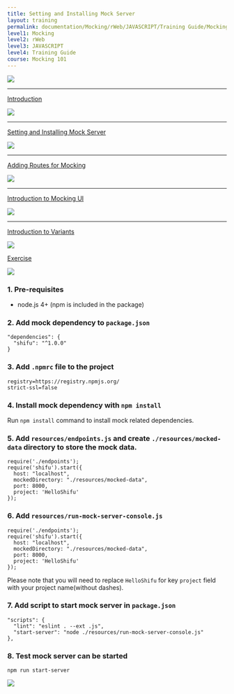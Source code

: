 ```yaml
---
title: Setting and Installing Mock Server
layout: training
permalink: documentation/Mocking/rWeb/JAVASCRIPT/Training Guide/Mocking 101/Setting and Installing Mock Server
level1: Mocking
level2: rWeb
level3: JAVASCRIPT
level4: Training Guide
course: Mocking 101
---
```

<div class="sidebar">
<div class="training-doc-link">
<div class ="training-doc-link-left">
<img class="training-doc-link-left__img" src="{{site.baseurl}}/images/training/checked.png" srcset="{{site.baseurl}}/images/training/checked%402x.png 2x, {{site.baseurl}}/images/training/checked%403x.png 3x" /><hr class="training-doc-link-left__hr training-doc-link-left__hr-completed" /></div>
<p class="training-doc-link__text">
<a class="training-doc-link__text-completed" href="./Introduction">Introduction</a></p>
</div>
<div class="training-doc-link">
<div class ="training-doc-link-left">
<img class="training-doc-link-left__img" src="{{site.baseurl}}/images/training/actived.png" srcset="{{site.baseurl}}/images/training/actived%402x.png 2x, {{site.baseurl}}/images/training/actived%403x.png 3x" /><hr class="training-doc-link-left__hr training-doc-link-left__hr-pending" /></div>
<p class="training-doc-link__text">
<a class="training-doc-link__text-current" href="./Setting and Installing Mock Server">Setting and Installing Mock Server</a></p>
</div>
<div class="training-doc-link">
<div class ="training-doc-link-left">
<img class="training-doc-link-left__img" src="{{site.baseurl}}/images/training/unread.png" srcset="{{site.baseurl}}/images/training/unread%402x.png 2x, {{site.baseurl}}/images/training/unread%403x.png 3x" /><hr class="training-doc-link-left__hr training-doc-link-left__hr-pending" /></div>
<p class="training-doc-link__text">
<a class="training-doc-link__text-pending" href="./Adding Routes for Mocking">Adding Routes for Mocking</a></p>
</div>
<div class="training-doc-link">
<div class ="training-doc-link-left">
<img class="training-doc-link-left__img" src="{{site.baseurl}}/images/training/unread.png" srcset="{{site.baseurl}}/images/training/unread%402x.png 2x, {{site.baseurl}}/images/training/unread%403x.png 3x" /><hr class="training-doc-link-left__hr training-doc-link-left__hr-pending" /></div>
<p class="training-doc-link__text">
<a class="training-doc-link__text-pending" href="./Introduction to Mocking UI">Introduction to Mocking UI</a></p>
</div>
<div class="training-doc-link">
<div class ="training-doc-link-left">
<img class="training-doc-link-left__img" src="{{site.baseurl}}/images/training/unread.png" srcset="{{site.baseurl}}/images/training/unread%402x.png 2x, {{site.baseurl}}/images/training/unread%403x.png 3x" /><hr class="training-doc-link-left__hr training-doc-link-left__hr-pending" /></div>
<p class="training-doc-link__text">
<a class="training-doc-link__text-pending" href="./Introduction to Variants">Introduction to Variants</a></p>
</div>
<div class="training-doc-link">
<div class ="training-doc-link-left">
<img class="training-doc-link-left__img" src="{{site.baseurl}}/images/training/unread.png" srcset="{{site.baseurl}}/images/training/unread%402x.png 2x, {{site.baseurl}}/images/training/unread%403x.png 3x" /></div>
<p class="training-doc-link__text">
<a class="training-doc-link__text-pending" href="./Exercise">Exercise</a></p>
</div>
</div>
<div class="training-doc-nav-btn">
<a href="./Introduction"><img src="{{site.baseurl}}/images/training/btn-left.png" srcset="{{site.baseurl}}/images/training/btn-left%402x.png 2x, {{site.baseurl}}/images/training/btn-left%403x.png 3x" /></a>
</div>
<div class="training-content markdown">
<h3>1. Pre-requisites</h3>
<ul>
<li>node.js 4+ (npm is included in the package)</li>
</ul>
<h3>2. Add mock dependency to <code>package.json</code></h3>
<pre><code class="language-json">&quot;dependencies&quot;: {
  &quot;shifu&quot;: &quot;^1.0.0&quot;
}
</code></pre>
<h3>3. Add <code>.npmrc</code> file to the project</h3>
<pre><code class="language-bash">registry=https://registry.npmjs.org/
strict-ssl=false
</code></pre>
<h3>4. Install mock dependency with <code>npm install</code></h3>
<p>Run <code>npm install</code> command to install mock related dependencies.</p>
<h3>5. Add <code>resources/endpoints.js</code> and create <code>./resources/mocked-data</code> directory to store the mock data.</h3>
<pre><code class="language-js">require('./endpoints');
require('shifu').start({
  host: &quot;localhost&quot;,
  mockedDirectory: &quot;./resources/mocked-data&quot;,
  port: 8000,
  project: 'HelloShifu'
});
</code></pre>
<h3>6. Add <code>resources/run-mock-server-console.js</code></h3>
<pre><code class="language-js">require('./endpoints');
require('shifu').start({
  host: &quot;localhost&quot;,
  mockedDirectory: &quot;./resources/mocked-data&quot;,
  port: 8000,
  project: 'HelloShifu'
});
</code></pre>
<p>Please note that you will need to replace <code>HelloShifu</code> for key <code>project</code> field with your project name(without dashes).</p>
<h3>7. Add script to start mock server in <code>package.json</code></h3>
<pre><code class="language-json">&quot;scripts&quot;: {
  &quot;lint&quot;: &quot;eslint . --ext .js&quot;,
  &quot;start-server&quot;: &quot;node ./resources/run-mock-server-console.js&quot;
},
</code></pre>
<h3>8. Test mock server can be started</h3>
<pre><code class="language-bash">npm run start-server
</code></pre>
</div>
<div class="training-doc-nav-btn">
<a href="./Adding Routes for Mocking"><img src="{{site.baseurl}}/images/training/btn-right.png" srcset="{{site.baseurl}}/images/training/btn-right%402x.png 2x, {{site.baseurl}}/images/training/btn-right%403x.png 3x" /></a>
</div>
